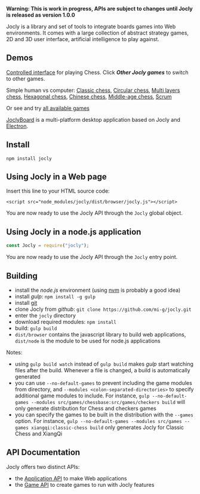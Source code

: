 
**Warning: This is work in progress, APIs are subject to changes 
until Jocly is released as version 1.0.0**

Jocly is a library and set of tools to integrate boards games into Web environments.
It comes with a large collection of abstract strategy games, 2D and 3D user interface,
artificial intelligence to play against.

Demos
-----

[Controlled interface](https://mi-g.github.io/jocly/examples/browser/control.html) for playing Chess.
Click _**Other Jocly games**_ to switch to other games.

Simple human vs computer: [Classic chess](https://mi-g.github.com/jocly/examples/browser/simple.html?classic-chess),
[Circular chess](https://mi-g.github.com/jocly/examples/browser/simple.html?circular-chess),
[Multi layers chess](https://mi-g.github.com/jocly/examples/browser/simple.html?raumschach),
[Hexagonal chess](https://mi-g.github.com/jocly/examples/browser/simple.html?glinski-chess),
[Chinese chess](https://mi-g.github.com/jocly/examples/browser/simple.html?xiangqi),
[Middle-age chess](https://mi-g.github.com/jocly/examples/browser/simple.html?courier-chess),
[Scrum](https://mi-g.github.com/jocly/examples/browser/simple.html?scrum)

Or see and try [all available games](https://mi-g.github.com/jocly/examples/browser/multiple.html)

[JoclyBoard](https://github.com/mi-g/joclyboard) is a multi-platform desktop application based on Jocly 
and [Electron](https://electron.atom.io/).

Install
-------
````
npm install jocly
````

Using Jocly in a Web page
-------------------------

Insert this line to your HTML source code:
````
<script src="node_modules/jocly/dist/browser/jocly.js"></script>
````

You are now ready to use the Jocly API through the `Jocly` global object.

Using Jocly in a node.js application
------------------------------------

````Javascript
const Jocly = require("jocly");
````

You are now ready to use the Jocly API through the `Jocly` entry point.

Building
--------

- install the *node.js* environment (using [nvm](https://github.com/creationix/nvm) is probably a good idea)
- install *gulp*: `npm install -g gulp`
- install [git](https://git-scm.com/downloads)
- clone Jocly from *github*: `git clone https://github.com/mi-g/jocly.git`
- enter the `jocly` directory
- download required modules: `npm install`
- build: `gulp build`
- `dist/browser` contains the javascript library to build web applications, `dist/node` is the module to be used for node.js applications

Notes:
- using `gulp build watch` instead of `gulp build` makes *gulp* start watching files after the build. Whenever a file is changed, a build is automatically generated
- you can use `--no-default-games` to prevent including the game modules from directory, and `--modules <colon-separated-directories>` to specify additional game modules to include. For instance, `gulp --no-default-games --modules src/games/chessbase:src/games/checkers build` will only generate distribution for Chess and checkers games
- you can specify the games to be built in the distribution with the `--games` option. For instance, `gulp --no-default-games --modules src/games --games xiangqi:classic-chess build` only generates Jocly for Classic Chess and XiangQi

API Documentation
-----------------

Jocly offers two distinct APIs:
- the [Application API](https://github.com/mi-g/jocly/wiki/Application-API) to make Web applications
- the [Game API](https://github.com/mi-g/jocly/wiki/Game-API) to create games to run with Jocly features
